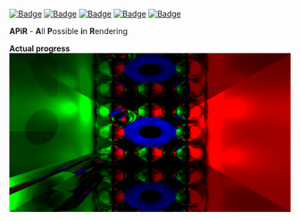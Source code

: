 [![Badge](https://img.shields.io/badge/C++-birghtgreen)](https://github.com/Basicula)
[![Badge](https://img.shields.io/badge/C-birghtgreen)](https://github.com/Basicula)
[![Badge](https://img.shields.io/badge/Python-blue)](https://github.com/Basicula)
[![Badge](https://img.shields.io/badge/CMake-aaaaaa)](https://github.com/Basicula)
[![Badge](https://europe-west6-xlocc-badge.cloudfunctions.net/XLOCC/Basicula/APiR?kill_cache=7&ifiles=pybind11|ThirdParties)](https://github.com/Basicula)

**APiR** - **A**ll **P**ossible **i**n **R**endering

**Actual progress**
![](States/actual_state.png)